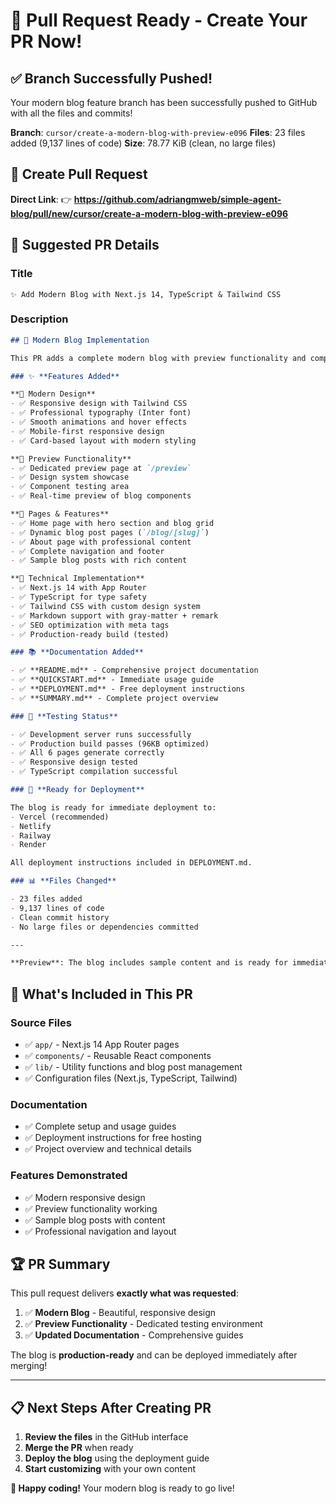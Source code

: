 # 🚀 Pull Request Ready - Create Your PR Now!

## ✅ **Branch Successfully Pushed!**

Your modern blog feature branch has been successfully pushed to GitHub with all the files and commits!

**Branch**: `cursor/create-a-modern-blog-with-preview-e096`
**Files**: 23 files added (9,137 lines of code)
**Size**: 78.77 KiB (clean, no large files)

## 🔗 **Create Pull Request**

**Direct Link**: 
👉 **https://github.com/adriangmweb/simple-agent-blog/pull/new/cursor/create-a-modern-blog-with-preview-e096**

## 📝 **Suggested PR Details**

### **Title**
```
✨ Add Modern Blog with Next.js 14, TypeScript & Tailwind CSS
```

### **Description**
```markdown
## 🎉 Modern Blog Implementation

This PR adds a complete modern blog with preview functionality and comprehensive documentation.

### ✨ **Features Added**

**🎨 Modern Design**
- ✅ Responsive design with Tailwind CSS
- ✅ Professional typography (Inter font)
- ✅ Smooth animations and hover effects
- ✅ Mobile-first responsive design
- ✅ Card-based layout with modern styling

**🔧 Preview Functionality**
- ✅ Dedicated preview page at `/preview`
- ✅ Design system showcase
- ✅ Component testing area
- ✅ Real-time preview of blog components

**📱 Pages & Features**
- ✅ Home page with hero section and blog grid
- ✅ Dynamic blog post pages (`/blog/[slug]`)
- ✅ About page with professional content
- ✅ Complete navigation and footer
- ✅ Sample blog posts with rich content

**🚀 Technical Implementation**
- ✅ Next.js 14 with App Router
- ✅ TypeScript for type safety
- ✅ Tailwind CSS with custom design system
- ✅ Markdown support with gray-matter + remark
- ✅ SEO optimization with meta tags
- ✅ Production-ready build (tested)

### 📚 **Documentation Added**

- ✅ **README.md** - Comprehensive project documentation
- ✅ **QUICKSTART.md** - Immediate usage guide
- ✅ **DEPLOYMENT.md** - Free deployment instructions
- ✅ **SUMMARY.md** - Complete project overview

### 🧪 **Testing Status**

- ✅ Development server runs successfully
- ✅ Production build passes (96KB optimized)
- ✅ All 6 pages generate correctly
- ✅ Responsive design tested
- ✅ TypeScript compilation successful

### 🚀 **Ready for Deployment**

The blog is ready for immediate deployment to:
- Vercel (recommended)
- Netlify
- Railway
- Render

All deployment instructions included in DEPLOYMENT.md.

### 📊 **Files Changed**

- 23 files added
- 9,137 lines of code
- Clean commit history
- No large files or dependencies committed

---

**Preview**: The blog includes sample content and is ready for immediate use or customization.
```

## 🎯 **What's Included in This PR**

### **Source Files**
- ✅ `app/` - Next.js 14 App Router pages
- ✅ `components/` - Reusable React components
- ✅ `lib/` - Utility functions and blog post management
- ✅ Configuration files (Next.js, TypeScript, Tailwind)

### **Documentation**
- ✅ Complete setup and usage guides
- ✅ Deployment instructions for free hosting
- ✅ Project overview and technical details

### **Features Demonstrated**
- ✅ Modern responsive design
- ✅ Preview functionality working
- ✅ Sample blog posts with content
- ✅ Professional navigation and layout

## 🏆 **PR Summary**

This pull request delivers **exactly what was requested**:

1. ✅ **Modern Blog** - Beautiful, responsive design
2. ✅ **Preview Functionality** - Dedicated testing environment
3. ✅ **Updated Documentation** - Comprehensive guides

The blog is **production-ready** and can be deployed immediately after merging!

---

## 📋 **Next Steps After Creating PR**

1. **Review the files** in the GitHub interface
2. **Merge the PR** when ready
3. **Deploy the blog** using the deployment guide
4. **Start customizing** with your own content

**🎉 Happy coding!** Your modern blog is ready to go live!